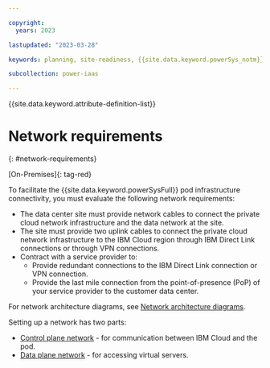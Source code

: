 ```yaml
---

copyright:
  years: 2023

lastupdated: "2023-03-28"

keywords: planning, site-readiness, {{site.data.keyword.powerSys_notm}} as a service, private cloud

subcollection: power-iaas

---
```


{{site.data.keyword.attribute-definition-list}}

# Network requirements
{: #network-requirements}

[On-Premises]{: tag-red}

To facilitate the {{site.data.keyword.powerSysFull}} pod infrastructure connectivity, you must evaluate the following network requirements:
* The data center site must provide network cables to connect the private cloud network infrastructure and the data network at the site.
* The site must provide two uplink cables to connect the private cloud network infrastructure to the IBM Cloud region through IBM Direct Link connections or through VPN connections.
* Contract with a service provider to:
    * Provide redundant connections to the IBM Direct Link connection or VPN connection.
    * Provide the last mile connection from the point-of-presence (PoP) of your service provider to the customer data center.  

For network architecture diagrams, see [Network architecture diagrams](/docs/power-iaas?topic=power-iaas-network-private-cloud#netwok-architecture-diagrams).

Setting up a network has two parts:
* [Control plane network](/docs/power-iaas?topic=power-iaas-network-private-cloud#control-plane-network) - for communication between IBM Cloud and the pod.
* [Data plane network](/docs/power-iaas?topic=power-iaas-network-private-cloud#data-plane-network) - for accessing virtual servers.

<!--## Control plane network
{: #control-plane-network}

The private cloud network architecture requires connectivity between two entities, IBM Cloud and the pod that is located in your private cloud data center. This connectivity is the main communication channel and is known as control plane network. For more information, see [Control plane network](/docs/power-iaas?topic=power-iaas-network_overview-on-premises&interface=api#control-plane-network){: external}.

Direct Link 2.0 Connect can be viewed as an alternative to a traditional site-to-site VPN solution that can provide security and privacy, consistent, and higher-throughput connectivity between a remote network and IBM Cloud environments. For more information about Direct Link Connect, see [Getting started with IBM Cloud Direct Link](https://cloud.ibm.com/docs/dl?topic=dl-get-started-with-ibm-cloud-dl){: external}

VPN connection can be established using one of the following methods:
* [site-to-site VPN Connectivity](/docs/power-iaas?topic=power-iaas-network_overview-on-premises&interface=api#vpn){: external}
* [connectivity using IBM Cloud classic environment](/docs/power-iaas?topic=power-iaas-network_overview-on-premises&interface=api#vpn){: external}

Provide the required network-specific information before the pod installation so that either the Direct Link 2.0 connection or VPN connection can be established. For example:
* Autonomous system numbers (ASN)
* Service key
* IP addresses and gateway for the Aggregation Services Router (ASR)
* Network connectivity ports
* Firewall access and permission

## Data plane network
{: #data-plane-network}

The Data Plane Network is enabled when the pods in your data center are connected to your private cloud network infrastructure. Using this connectivity you can access the virtual servers (logical partitions) in the pod through your network instead of IBM Cloud. As part of the network planning, you can review the [Network overview](/docs/power-iaas?topic=power-iaas-network-private-cloud) and available use cases in the [Network use cases](/docs/power-iaas?topic=power-iaas-network_use_cases) sections and identify the use cases that are applicable to you. You can communicate about such requirements before the installation so that you do not have to open separate support tickets to implement those use-cases and configuration.-->
